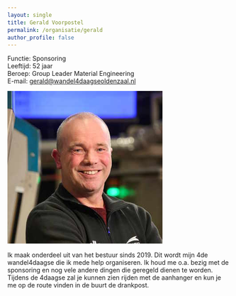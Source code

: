 ```yaml
---
layout: single
title: Gerald Voorpostel
permalink: /organisatie/gerald
author_profile: false
---
```


Functie: Sponsoring  
Leeftijd: 52 jaar  
Beroep: Group Leader Material Engineering  
E-mail: [gerald@wandel4daagseoldenzaal.nl](mailto:gerald@wandel4daagseoldenzaal.nl)  

![Gerald](/assets/organisatie/gerald.jpg)

Ik maak onderdeel uit van het bestuur sinds 2019. Dit wordt mijn 4de wandel4daagse die ik mede help organiseren. 
Ik houd me o.a. bezig met de sponsoring en nog vele andere dingen die geregeld dienen te worden. 
Tijdens de 4daagse zal je kunnen zien rijden met de aanhanger en kun je me op de route vinden in de buurt de drankpost.